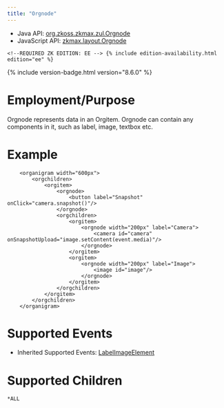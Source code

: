 ```yaml
---
title: "Orgnode"
---
```



- Java API: [org.zkoss.zkmax.zul.Orgnode](https://www.zkoss.org/javadoc/latest/zk/org/zkoss/zkmax/zul/Orgnode.html)
- JavaScript API: [zkmax.layout.Orgnode](https://www.zkoss.org/javadoc/latest/jsdoc/classes/zkmax.layout.Orgnode.html)

`<!--REQUIRED ZK EDITION: EE -->
{% include edition-availability.html edition="ee" %}`

{% include version-badge.html version="8.6.0" %}

# Employment/Purpose

Orgnode represents data in an Orgitem. Orgnode can contain any
components in it, such as label, image, textbox etc.

# Example

        <organigram width="600px">
            <orgchildren>
                <orgitem>
                    <orgnode>
                        <button label="Snapshot" onClick="camera.snapshot()"/>
                    </orgnode>
                    <orgchildren>
                        <orgitem>
                            <orgnode width="200px" label="Camera">
                                <camera id="camera" onSnapshotUpload="image.setContent(event.media)"/>
                            </orgnode>
                        </orgitem>
                        <orgitem>
                            <orgnode width="200px" label="Image">
                                <image id="image"/>
                            </orgnode>
                        </orgitem>
                    </orgchildren>
                </orgitem>
            </orgchildren>
        </organigram>

# Supported Events

- Inherited Supported Events: [ LabelImageElement]({{site.baseurl}}/zk_component_ref/labelimageelement#Supported_Events)

# Supported Children

`*ALL`




